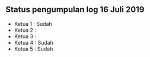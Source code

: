 Status pengumpulan log 16 Juli 2019
---
* Ketua 1 : Sudah
* Ketua 2 : 
* Ketua 3 : 
* Ketua 4 : Sudah
* Ketua 5 : Sudah
